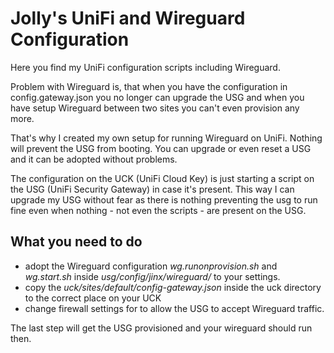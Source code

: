 # Jolly's UniFi and Wireguard Configuration

Here you find my UniFi configuration scripts including Wireguard. 

Problem with Wireguard is, that when you have the configuration in config.gateway.json you no longer can upgrade the USG and when you have setup Wireguard between two sites you can't even provision any more. 

That's why I created my own setup for running Wireguard on UniFi. Nothing will prevent the USG from booting. You can upgrade or even reset a USG and it can be adopted without problems.

The configuration on the UCK (UniFi Cloud Key) is just starting a script on the USG (UniFi Security Gateway) in case it's present. This way I can upgrade my USG without fear as there is nothing preventing the usg to run fine even when nothing - not even the scripts - are present on the USG.

## What you need to do

- adopt the Wireguard configuration *wg.runonprovision.sh* and *wg.start.sh* inside *usg/config/jinx/wireguard/* to your settings.
- copy the *uck/sites/default/config-gateway.json* inside the uck directory to the correct place on your UCK
- change firewall settings for to allow the USG to accept Wireguard traffic.

The last step will get the USG provisioned and your wireguard should run then.

